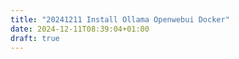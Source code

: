 ```yaml
---
title: "20241211 Install Ollama Openwebui Docker"
date: 2024-12-11T08:39:04+01:00
draft: true
---
```


